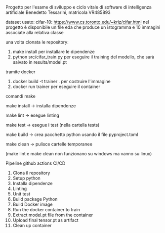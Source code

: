 Progetto per l'esame di sviluppo e ciclo vitale di software di intelligenza artificiale
Benedetto Tessarini, matricola VR485893

dataset usato: cifar-10: https://www.cs.toronto.edu/~kriz/cifar.html
nel progetto è disponibile un file eda che produce un istogramma e 10 immagini associate alla relativa classe

una volta clonata le repository:
1) make install per installare le dipendenze
2) python src/cifar_train.py per eseguire il training del modello, che sarà salvato in results/model.pt

tramite docker
1) docker build -t trainer .  per costruire l'immagine
2) docker run trainer         per eseguire il container

comandi make

make install -> installa dipendenze

make lint -> esegue linting 

make test -> esegue i test (nella cartella tests)

make build -> crea pacchetto python usando il file pyproject.toml

make clean -> pulisce cartelle temporanee

(make lint e make clean non funzionano su windows ma vanno su linux)

Pipeline github actions CI/CD
1) Clona il repository
2) Setup python
3) Installa dipendenze
4) Linting
5) Unit test
6) Build package Python
7) Build Docker image
8) Run the docker container to train
9) Extract model.pt file from the container
10) Upload final tensor.pt as artifact
11) Clean up container
